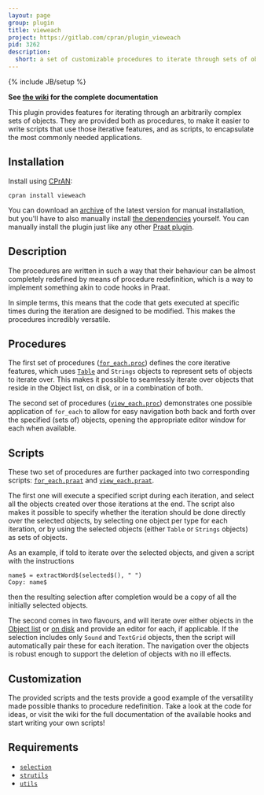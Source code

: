 ```yaml
---
layout: page
group: plugin
title: vieweach
project: https://gitlab.com/cpran/plugin_vieweach
pid: 3262
description:
  short: a set of customizable procedures to iterate through sets of objects
---
```

{% include JB/setup %}

**See [the wiki][] for the complete documentation**

[the wiki]: https://gitlab.com/cpran/plugin_vieweach/wikis/home

This plugin provides features for iterating through an arbitrarily complex
sets of objects. They are provided both as procedures, to make it easier to
write scripts that use those iterative features, and as scripts, to encapsulate
the most commonly needed applications.

## Installation

Install using [CPrAN][]:

    cpran install vieweach

You can download an [archive][] of the latest version for manual installation,
but you'll have to also manually install [the dependencies](#requirements)
yourself. You can manually install the plugin just like any other [Praat
plugin][plugins].

[plugins]: http://www.fon.hum.uva.nl/praat/manual/plug-ins.html
[archive]: https://gitlab.com/cpran/plugin_vieweach/repository/archive.zip
[cpran]:   https://cpran.net

## Description

The procedures are written in such a way that their behaviour can be almost
completely redefined by means of procedure redefinition, which is a way to
implement something akin to code hooks in Praat.

In simple terms, this means that the code that gets executed at specific times
during the iteration are designed to be modified. This makes the procedures
incredibly versatile.

## Procedures

The first set of procedures ([`for_each.proc`][]) defines the core iterative
features, which uses [`Table`][] and `Strings` objects to represent sets of objects
to iterate over. This makes it possible to seamlessly iterate over objects that
reside in the Object list, on disk, or in a combination of both.

The second set of procedures ([`view_each.proc`][]) demonstrates one possible
application of `for_each` to allow for easy navigation both back and forth over
the specified (sets of) objects, opening the appropriate editor window for each
when available.

[`table`]: https://gitlab.com/cpran/plugin_selection#overview
[`for_each.proc`]: http://gitlab.com/cpran/plugin_vieweach/blob/master/procedures/for_each.proc
[`view_each.proc`]: http://gitlab.com/cpran/plugin_vieweach/blob/master/procedures/view_each.proc

## Scripts

These two set of procedures are further packaged into two corresponding scripts:
[`for_each.praat`][] and [`view_each.praat`][].

The first one will execute a specified script during each iteration, and select
all the objects created over those iterations at the end. The script also makes
it possible to specify whether the iteration should be done directly over the
selected objects, by selecting one object per type for each iteration, or by
using the selected objects (either `Table` or `Strings` objects) as sets of
objects.

As an example, if told to iterate over the selected objects, and given a script
with the instructions

    name$ = extractWord$(selected$(), " ")
    Copy: name$

then the resulting selection after completion would be a copy of all the
initially selected objects.

The second comes in two flavours, and will iterate over either objects in the
[Object list][] or [on disk][] and provide an editor for each, if applicable. If
the selection includes only `Sound` and `TextGrid` objects, then the script will
automatically pair these for each iteration. The navigation over the objects is
robust enough to support the deletion of objects with no ill effects.

[`for_each.praat`]: http://gitlab.com/cpran/plugin_vieweach/blob/master/scripts/for_each.praat
[`view_each.praat`]: http://gitlab.com/cpran/plugin_vieweach/blob/master/scripts/view_each.praat
[object list]: http://gitlab.com/cpran/plugin_vieweach/blob/master/scripts/view_each.selected.praat
[on disk]: http://gitlab.com/cpran/plugin_vieweach/blob/master/scripts/view_each.from_disk.praat

## Customization

The provided scripts and the tests provide a good example of the versatility
made possible thanks to procedure redefinition. Take a look at the code for
ideas, or visit the wiki for the full documentation of the available hooks and
start writing your own scripts!

## Requirements

* [`selection`](/plugins/selection)
* [`strutils`](/plugins/strutils)
* [`utils`](/plugins/utils)
